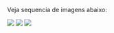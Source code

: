 
Veja sequencia de imagens abaixo:

<img src="https://github.com/renedet/teste2/raw/tutorial/img/img1.png">
<img src="https://github.com/renedet/teste2/raw/tutorial/img/img2.png">
<img src="https://github.com/renedet/teste2/raw/tutorial/img/img3.png">
